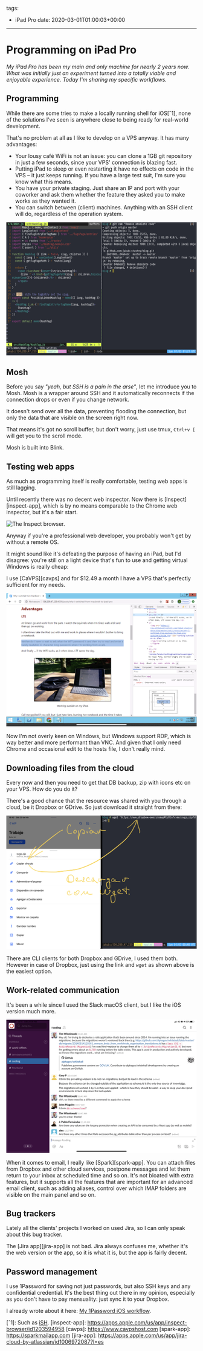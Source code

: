 tags:
- iPad Pro
date: 2020-03-01T01:00:03+00:00

---

# Programming on iPad Pro

_My iPad Pro has been my main and only machine for nearly 2 years now. What was initially just an experiment turned into a totally viable and enjoyable experience. Today I'm sharing my specific workflows._

## Programming

While there are some tries to make a locally running shell for iOS[ˆ1], none of the solutions I've seen is anywhere close to being ready for real-world development.

That's no problem at all as I like to develop on a VPS anyway. It has many advantages:

- Your lousy café WiFi is not an issue: you can clone a 1GB git repository in just a few seconds, since your VPS' connection is blazing fast.
- Putting iPad to sleep or even restarting it have no effects on code in the VPS – it just keeps running. If you have a large test suit, I'm sure you know what this means.
- You have your private staging. Just share an IP and port with your coworker and ask them whether the feature they asked you to make works as they wanted it.
- You can switch between (client) machines. Anything with an SSH client will do, regardless of the operation system.

![Blink with a tmux session that allows me to split the screen, open new virtual windows and start new sessions. Marvellous!](blink-with-tmux.png)

## Mosh

Before you say _"yeah, but SSH is a pain in the arse"_, let me introduce you to Mosh. Mosh is a wrapper around SSH and it automatically reconnects if the connection drops or even if you change network.

It doesn't send over all the data, preventing flooding the connection, but only the data that are visible on the screen right now.

That means it's got no scroll buffer, but don't worry, just use tmux, `Ctrl+v [` will get you to the scroll mode.

Mosh is built into Blink.

## Testing web apps

As much as programming itself is really comfortable, testing web apps is still lagging.

Until recently there was no decent web inspector. Now there is [Inspect][inspect-app], which is by no means comparable to the Chrome web inspector, but it's a fair start.

![The Inspect browser.](inspect)

Anyway if you're a professional web developer, you probably won't get by without a remote OS.

It might sound like it's defeating the purpose of having an iPad, but I'd disagree: you're still on a light device that's fun to use and getting virtual Windows is really cheap:

I use [CaVPS][cavps] and for $12.49 a month I have a VPS that's perfectly sufficient for my needs.

![Inspecting CSS in my Windows VPS in the Remotix app.](windows-in-remotix.png)

Now I'm not overly keen on Windows, but Windows support RDP, which is way better and more performant than VNC. And given that I only need Chrome and occasional edit to the hosts file, I don't really mind.

## Downloading files from the cloud

Every now and then you need to get that DB backup, zip with icons etc on your VPS. How do you do it?

There's a good chance that the resource was shared with you through a cloud, be it Dropbox or GDrive. So just download it straight from there:

![This is how you can download a file from Dropbox to your VPS using the Dropbox link and wget.](download-from-dropbox.jpg)

There are CLI clients for both Dropbox and GDrive, I used them both. However in case of Dropbox, just using the link and `wget` as shown above is the easiest option.

## Work-related communication

It's been a while since I used the Slack macOS client, but I like the iOS version much more.

![The Slack iOS app. In my opinion much better than its desktop counterpart.](slack.png)

When it comes to email, I really like [Spark][spark-app]. You can attach files from Dropbox and other cloud services, postpone messages and let them return to your inbox at scheduled time and so on. It's not bloated with extra features, but it supports all the features that are important for an advanced email client, such as adding aliases, control over which IMAP folders are visible on the main panel and so on.

## Bug trackers

Lately all the clients' projects I worked on used Jira, so I can only speak about this bug tracker.

The [Jira app][jira-app] is not bad. Jira always confuses me, whether it's the web version or the app, so it is what it is, but the app is fairly decent.

## Password management

I use 1Password for saving not just passwords, but also SSH keys and any confidential credential. It's the best thing out there in my opinion, especially as you don't have to pay mensuality: just sync it to your Dropbox.

I already wrote about it here: [My 1Password iOS workflow](/posts/my-1password-ios-workflow).


[ˆ1]: Such as [iSH](https://ish.app).
[inspect-app]: https://apps.apple.com/us/app/inspect-browser/id1203594958
[cavps]: https://www.cavpshost.com
[spark-app]: https://sparkmailapp.com
[jira-app]: https://apps.apple.com/us/app/jira-cloud-by-atlassian/id1006972087?l=es

<!--

### Blink, Mosh, DigitalOcean & Docker-project-manager

Docker-project-manager

### Remotix, mouse, RDP & remote Windows in Azure

    "Hey man, the app is ready! It works great on mobile Safari on my iPad!"

It's crystal clear that as a professional web developer, I have to test on desktop browsers as well. Therefore, having access to a desktop OS is imperative.

And there's another thing: doing JS development without Chrome development tools is quite impossible.

Azure is the only service I pay for that I didn't pay for before. And it's costly: to have a decently fast Windows machine, I pay XXX monthly.

But ... I don't have to carry a notebook around. No one can steal it, and I will never need to buy a "new version": the cost of HW upgrades is not on me.

You might have noticed that the title talks about iPad Pro 12.9", while I said I bought iPad Pro 10.5".

As much as prefer the smaller one, testing a web app in such a small resolution simply is not an option. It's just too small. So I got the large iPad Pro and I use the small one as my personal device.
-->